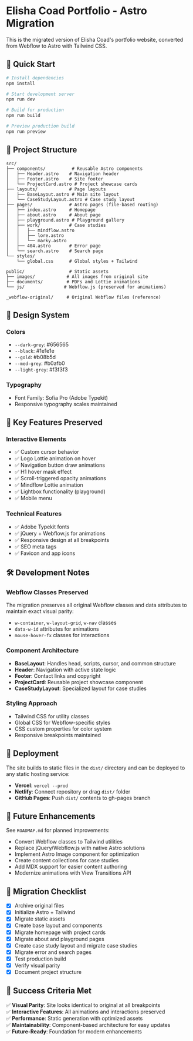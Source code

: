 # Elisha Coad Portfolio - Astro Migration

This is the migrated version of Elisha Coad's portfolio website, converted from Webflow to Astro with Tailwind CSS.

## 🚀 Quick Start

```bash
# Install dependencies
npm install

# Start development server
npm run dev

# Build for production
npm run build

# Preview production build
npm run preview
```

## 📁 Project Structure

```
src/
├── components/          # Reusable Astro components
│   ├── Header.astro    # Navigation header
│   ├── Footer.astro    # Site footer
│   └── ProjectCard.astro # Project showcase cards
├── layouts/            # Page layouts
│   ├── BaseLayout.astro # Main site layout
│   └── CaseStudyLayout.astro # Case study layout
├── pages/              # Astro pages (file-based routing)
│   ├── index.astro     # Homepage
│   ├── about.astro     # About page
│   ├── playground.astro # Playground gallery
│   ├── work/           # Case studies
│   │   ├── mindflow.astro
│   │   ├── lore.astro
│   │   └── marky.astro
│   ├── 404.astro       # Error page
│   └── search.astro    # Search page
└── styles/
    └── global.css      # Global styles + Tailwind

public/                 # Static assets
├── images/            # All images from original site
├── documents/         # PDFs and Lottie animations
└── js/               # Webflow.js (preserved for animations)

_webflow-original/     # Original Webflow files (reference)
```

## 🎨 Design System

### Colors
- `--dark-grey`: #656565
- `--black`: #1e1e1e  
- `--gold`: #b08b5d
- `--med-grey`: #b0afb0
- `--light-grey`: #f3f3f3

### Typography
- Font Family: Sofia Pro (Adobe Typekit)
- Responsive typography scales maintained

## 🔧 Key Features Preserved

### Interactive Elements
- ✅ Custom cursor behavior
- ✅ Logo Lottie animation on hover
- ✅ Navigation button draw animations
- ✅ H1 hover mask effect
- ✅ Scroll-triggered opacity animations
- ✅ Mindflow Lottie animation
- ✅ Lightbox functionality (playground)
- ✅ Mobile menu

### Technical Features
- ✅ Adobe Typekit fonts
- ✅ jQuery + Webflow.js for animations
- ✅ Responsive design at all breakpoints
- ✅ SEO meta tags
- ✅ Favicon and app icons

## 🛠 Development Notes

### Webflow Classes Preserved
The migration preserves all original Webflow classes and data attributes to maintain exact visual parity:
- `w-container`, `w-layout-grid`, `w-nav` classes
- `data-w-id` attributes for animations
- `mouse-hover-fx` classes for interactions

### Component Architecture
- **BaseLayout**: Handles head, scripts, cursor, and common structure
- **Header**: Navigation with active state logic
- **Footer**: Contact links and copyright
- **ProjectCard**: Reusable project showcase component
- **CaseStudyLayout**: Specialized layout for case studies

### Styling Approach
- Tailwind CSS for utility classes
- Global CSS for Webflow-specific styles
- CSS custom properties for color system
- Responsive breakpoints maintained

## 🚀 Deployment

The site builds to static files in the `dist/` directory and can be deployed to any static hosting service:

- **Vercel**: `vercel --prod`
- **Netlify**: Connect repository or drag `dist/` folder
- **GitHub Pages**: Push `dist/` contents to gh-pages branch

## 🔮 Future Enhancements

See `ROADMAP.md` for planned improvements:
- Convert Webflow classes to Tailwind utilities
- Replace jQuery/Webflow.js with native Astro solutions
- Implement Astro Image component for optimization
- Create content collections for case studies
- Add MDX support for easier content authoring
- Modernize animations with View Transitions API

## 📝 Migration Checklist

- [x] Archive original files
- [x] Initialize Astro + Tailwind
- [x] Migrate static assets
- [x] Create base layout and components
- [x] Migrate homepage with project cards
- [x] Migrate about and playground pages
- [x] Create case study layout and migrate case studies
- [x] Migrate error and search pages
- [x] Test production build
- [x] Verify visual parity
- [x] Document project structure

## 🎯 Success Criteria Met

✅ **Visual Parity**: Site looks identical to original at all breakpoints  
✅ **Interactive Features**: All animations and interactions preserved  
✅ **Performance**: Static generation with optimized assets  
✅ **Maintainability**: Component-based architecture for easy updates  
✅ **Future-Ready**: Foundation for modern enhancements